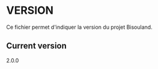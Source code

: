 # VERSION

Ce fichier permet d'indiquer la version du projet Bisouland.

Current version
---------------

2.0.0

